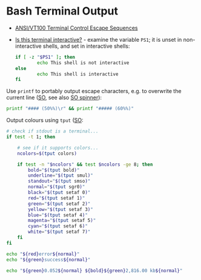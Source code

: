 # Bash Terminal Output

* [ANSI/VT100 Terminal Control Escape Sequences](http://www.termsys.demon.co.uk/vtansi.htm)

* [Is this terminal interactive?](https://www.gnu.org/software/bash/manual/html_node/Is-this-Shell-Interactive_003f.html) - examine the variable `PS1`; it is unset in non-interactive shells, and set in interactive shells:

    ```bash
    if [ -z "$PS1" ]; then
            echo This shell is not interactive
    else
            echo This shell is interactive
    fi
    ```
    
    
Use `printf` to portably output escape characters, e.g. to overwrite the current line ([SO](https://stackoverflow.com/a/238094/125246), see also [SO spinner](https://stackoverflow.com/a/3330834/125246)):

```bash
printf "#### (50%%)\r" && printf "##### (60%%)"
```

Output colours using `tput` ([SO](https://unix.stackexchange.com/a/10065/32390):

```bash
# check if stdout is a terminal...
if test -t 1; then

    # see if it supports colors...
    ncolors=$(tput colors)

    if test -n "$ncolors" && test $ncolors -ge 8; then
        bold="$(tput bold)"
        underline="$(tput smul)"
        standout="$(tput smso)"
        normal="$(tput sgr0)"
        black="$(tput setaf 0)"
        red="$(tput setaf 1)"
        green="$(tput setaf 2)"
        yellow="$(tput setaf 3)"
        blue="$(tput setaf 4)"
        magenta="$(tput setaf 5)"
        cyan="$(tput setaf 6)"
        white="$(tput setaf 7)"
    fi
fi

echo "${red}error${normal}"
echo "${green}success${normal}"

echo "${green}0.052${normal} ${bold}${green}2,816.00 kb${normal}"
```